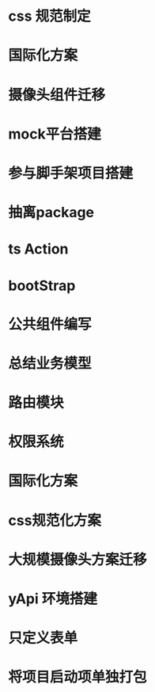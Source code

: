 # css 规范制定
# 国际化方案
# 摄像头组件迁移
# mock平台搭建
# 参与脚手架项目搭建
# 抽离package
# ts Action
# bootStrap
# 公共组件编写

# 总结业务模型
# 路由模块
# 权限系统



# 国际化方案

# css规范化方案

# 大规模摄像头方案迁移

# yApi 环境搭建

# 只定义表单

# 将项目启动项单独打包